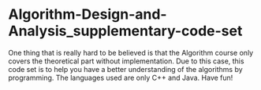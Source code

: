 # Algorithm-Design-and-Analysis_supplementary-code-set
One thing that is really hard to be believed is that the Algorithm course only covers the theoretical part without implementation. Due to this case, this code set is to help you have a better understanding of the algorithms by programming. The languages used are only C++ and Java. Have fun!
